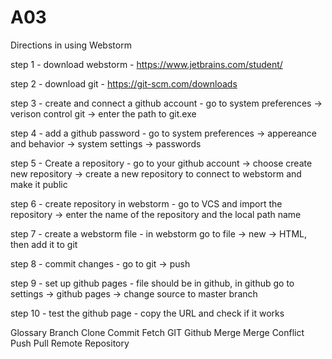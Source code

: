 # A03
Directions in using Webstorm

step 1 - download webstorm - https://www.jetbrains.com/student/ 

step 2 - download git - https://git-scm.com/downloads

step 3 - create and connect a github account - go to system preferences -> verison control git -> enter the path to git.exe

step 4 - add a github password - go to system preferences -> appereance and behavior -> system settings -> passwords 

step 5 - Create a repository - go to your github account -> choose create new repository -> create a new repository to connect to webstorm and make it public

step 6 - create repository in webstorm - go to VCS and import the repository -> enter the name of the repository and the local path name

step 7 - create a webstorm file - in webstorm go to file -> new -> HTML, then add it to git

step 8 - commit changes - go to git -> push

step 9 - set up github pages - file should be in github, in github go to settings -> github pages -> change source to master branch 

step 10 - test the github page - copy the URL and check if it works 

Glossary
Branch
Clone
Commit
Fetch
GIT
Github
Merge
Merge Conflict
Push
Pull
Remote
Repository
